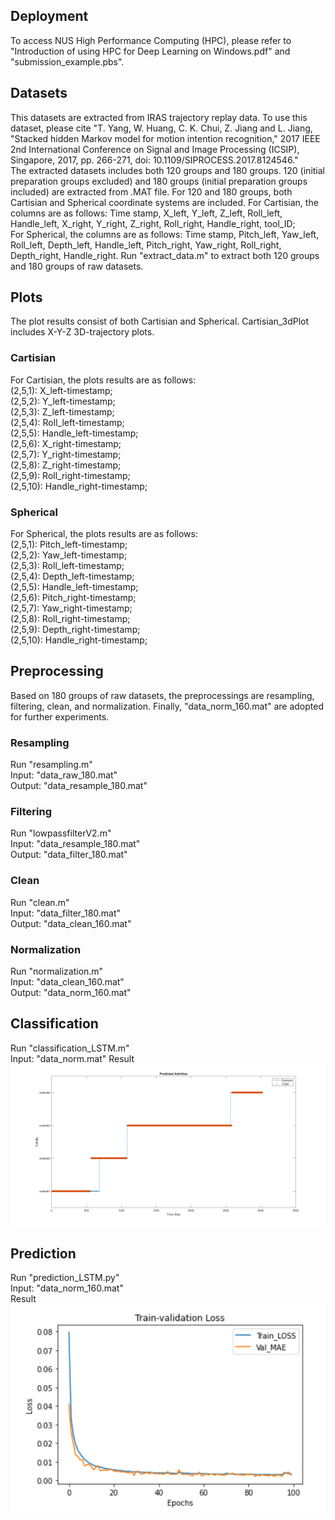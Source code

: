## Deployment
To access NUS High Performance Computing (HPC), please refer to "Introduction of using HPC for Deep Learning on Windows.pdf" and "submission_example.pbs".

## Datasets  
This datasets are extracted from IRAS trajectory replay data. To use this dataset, please cite "T. Yang, W. Huang, C. K. Chui, Z. Jiang and L. Jiang, "Stacked hidden Markov model for motion intention recognition," 2017 IEEE 2nd International Conference on Signal and Image Processing (ICSIP), Singapore, 2017, pp. 266-271, doi: 10.1109/SIPROCESS.2017.8124546."     
The extracted datasets includes both 120 groups and 180 groups. 120 (initial preparation groups excluded) and 180 groups (initial preparation groups included) are extracted from .MAT file.
For 120 and 180 groups, both Cartisian and Spherical coordinate systems are included.
For Cartisian, the columns are as follows: Time stamp, X_left, Y_left, Z_left, Roll_left, Handle_left, X_right, Y_right, Z_right, Roll_right, Handle_right, tool_ID;  
For Spherical, the columns are as follows: Time stamp, Pitch_left, Yaw_left, Roll_left, Depth_left, Handle_left, Pitch_right, Yaw_right, Roll_right, Depth_right, Handle_right.
Run "extract_data.m" to extract both 120 groups and 180 groups of raw datasets.

## Plots  
The plot results consist of both Cartisian and Spherical. Cartisian_3dPlot includes X-Y-Z 3D-trajectory plots.   
### Cartisian
For Cartisian, the plots results are as follows:  
(2,5,1): X_left-timestamp;  
(2,5,2): Y_left-timestamp;   
(2,5,3): Z_left-timestamp;   
(2,5,4): Roll_left-timestamp;   
(2,5,5): Handle_left-timestamp;   
(2,5,6): X_right-timestamp;   
(2,5,7): Y_right-timestamp;   
(2,5,8): Z_right-timestamp;     
(2,5,9): Roll_right-timestamp;   
(2,5,10): Handle_right-timestamp;   
### Spherical
For Spherical, the plots results are as follows:  
(2,5,1): Pitch_left-timestamp;   
(2,5,2): Yaw_left-timestamp;   
(2,5,3): Roll_left-timestamp;   
(2,5,4): Depth_left-timestamp;   
(2,5,5): Handle_left-timestamp;   
(2,5,6): Pitch_right-timestamp;   
(2,5,7): Yaw_right-timestamp;   
(2,5,8): Roll_right-timestamp;   
(2,5,9): Depth_right-timestamp;   
(2,5,10): Handle_right-timestamp;

## Preprocessing 
Based on 180 groups of raw datasets, the preprocessings are resampling, filtering, clean, and normalization. Finally, "data_norm_160.mat" are adopted for further experiments.
   
### Resampling
Run "resampling.m"  
Input: "data_raw_180.mat"  
Output: "data_resample_180.mat"  
### Filtering
Run "lowpassfilterV2.m"  
Input: "data_resample_180.mat"  
Output: "data_filter_180.mat"  
### Clean
Run "clean.m"  
Input: "data_filter_180.mat"  
Output: "data_clean_160.mat"  
### Normalization
Run "normalization.m"  
Input: "data_clean_160.mat"  
Output: "data_norm_160.mat"  

## Classification
Run "classification_LSTM.m"  
Input: "data_norm.mat"
Result  
![alt text](https://github.com/JINHUIZHANG/Time-series-analysis-on-a-Laparoscopic-Surgical-Robot/blob/main/Classification/classification_lstm.png)

## Prediction
Run "prediction_LSTM.py"  
Input: "data_norm_160.mat"  
Result  
![alt text](https://github.com/JINHUIZHANG/Time-series-analysis-on-a-Laparoscopic-Surgical-Robot/blob/main/Prediction/prediction_train_validation_loss_lstm.PNG)
